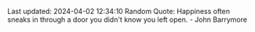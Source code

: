 Last updated: 2024-04-02 12:34:10
Random Quote: Happiness often sneaks in through a door you didn't know you left open. - John Barrymore